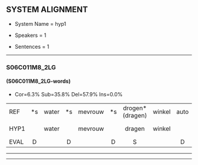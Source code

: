 
## SYSTEM ALIGNMENT

- System Name = hyp1

- Speakers = 1

- Sentences = 1

---

### S06C011M8_2LG

#### (S06C011M8_2LG-words)

- Cor=6.3%	Sub=35.8%	Del=57.9%	Ins=0.0%

|  |  |  |  |  |  |  |  |  |  |  |  |  |  |  |  |  |  |  |  |  |  |  |  |  |  |  |  |  |  |  |  |  |  |  |  |  |  |  |  |  |  |  |  |  |  |  |  |  |  |  |  |  |  |  |  |  |  |  |  |  |  |  |  |  |  |  |  |  |  |  |  |  |  |  |  |  |  |  |  |  |  |  |  |  |  |  |  |  |  |  |  |  |  |  |  |
|:--- |:---:|:---:|:---:|:---:|:---:|:---:|:---:|:---:|:---:|:---:|:---:|:---:|:---:|:---:|:---:|:---:|:---:|:---:|:---:|:---:|:---:|:---:|:---:|:---:|:---:|:---:|:---:|:---:|:---:|:---:|:---:|:---:|:---:|:---:|:---:|:---:|:---:|:---:|:---:|:---:|:---:|:---:|:---:|:---:|:---:|:---:|:---:|:---:|:---:|:---:|:---:|:---:|:---:|:---:|:---:|:---:|:---:|:---:|:---:|:---:|:---:|:---:|:---:|:---:|:---:|:---:|:---:|:---:|:---:|:---:|:---:|:---:|:---:|:---:|:---:|:---:|:---:|:---:|:---:|:---:|:---:|:---:|:---:|:---:|:---:|:---:|:---:|:---:|:---:|:---:|:---:|:---:|:---:|:---:|:---:|
| REF | *s | water | *s | mevrouw | *s | drogen*(dragen) | winkel | auto | schouders | verhaal | * | * | koning | * | moeilijk | * | * | * | * | *s | speelplaats | * | * | * | drinken | * | hoofdpijn*(hoofdplein) | * | regen | *s | vliegtuig | * | stoppen | opnieuw | gooien | sneeuwen | * | * | moeder | * | * | liedje | * | * | * | potlood | * | * | * | fietsbel | vinger | * | * | dichtbij | meisje*(muisje) | * | * | chauffeur | *s | muziek | * | * | waarom | * | * | * | scheuren | * | * | * | lawaai | * | zwemmen | * | * | * | * | vuurwerk | appel | * | * | cola | * | * | kussen | eerste | *s | circus | *s | kleuren | * | * | voetbal | *s | vlinder |
| HYP1 |  | water |  | mevrouw |  | dragen | winkel |  | auto-schouwders | verhaal |  | kom | koning |  |  |  |  |  |  |  |  | mel | marlek | speelplaat | drinken |  |  |  |  |  |  |  |  |  |  |  |  |  |  |  |  |  |  |  |  |  |  |  |  |  |  |  |  |  |  |  |  |  |  |  |  |  |  |  |  |  |  | hooft | hoofd | vliegtug | stapen | onee | maardag | jetje | ot | eplocht | viiett | s | fietsmen | vi | ja | kit | usja | uh | af | wek | warom | h | ni | ah | a | vo | werk | a | vinder |
| EVAL | D |  | D |  | D | S |  | D | S |  | D | S |  | D | D | D | D | D | D | D | D | S | S | S |  | D | D | D | D | D | D | D | D | D | D | D | D | D | D | D | D | D | D | D | D | D | D | D | D | D | D | D | D | D | D | D | D | D | D | D | D | D | D | D | D | D | D | S | S | S | S | S | S | S | S | S | S | S | S | S | S | S | S | S | S | S | S | S | S | S | S | S | S | S | S |
---

---
